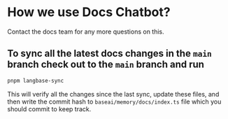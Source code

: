 # How we use Docs Chatbot?

Contact the docs team for any more questions on this.

## To sync all the latest docs changes in the `main` branch check out to the `main` branch and run

```sh
pnpm langbase-sync
```

This will verify all the changes since the last sync, update these files, and then write the commit hash to `baseai/memory/docs/index.ts` file which you should commit to keep track.
